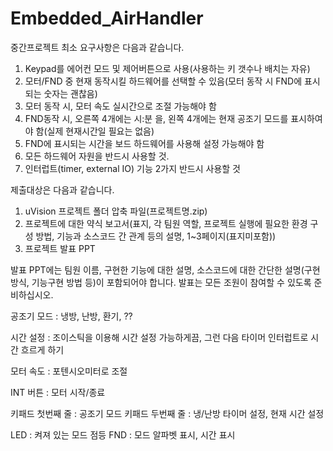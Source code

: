# Embedded_AirHandler

중간프로젝트 최소 요구사항은 다음과 같습니다.
1. Keypad를 에어컨 모드 및 제어버튼으로 사용(사용하는 키 갯수나 배치는 자유)
2. 모터/FND 중 현재 동작시킬 하드웨어를 선택할 수 있음(모터 동작 시 FND에 표시되는 숫자는 괜찮음)
3. 모터 동작 시, 모터 속도 실시간으로 조절 가능해야 함
4. FND동작 시, 오른쪽 4개에는 시:분 을, 왼쪽 4개에는 현재 공조기 모드를 표시하여야 함(실제 현재시간일 필요는 없음)
5. FND에 표시되는 시간을 보드 하드웨어를 사용해 설정 가능해야 함
6. 모든 하드웨어 자원을 반드시 사용할 것.
6. 인터럽트(timer, external IO) 기능 2가지 반드시 사용할 것

제출대상은 다음과 같습니다.
1. uVision 프로젝트 폴더 압축 파일(프로젝트명.zip)
2. 프로젝트에 대한 약식 보고서(표지, 각 팀원 역할, 프로젝트 실행에 필요한 환경 구성 방법, 기능과 소스코드 간 관계 등의 설명, 1~3페이지(표지미포함))
3. 프로젝트 발표 PPT

발표 PPT에는 팀원 이름, 구현한 기능에 대한 설명, 소스코드에 대한 간단한 설명(구현 방식, 기능구현 방법 등)이 포함되어야 합니다. 발표는 모든 조원이 참여할 수 있도록 준비하십시오.

공조기 모드 : 냉방, 난방, 환기, ??

시간 설정 : 조이스틱을 이용해 시간 설정 가능하게끔, 그런 다음 타이머 인터럽트로 시간 흐르게 하기

모터 속도 : 포텐시오미터로 조절

INT 버튼 : 모터 시작/종료

키패드 첫번째 줄 : 공조기 모드
키패드 두번째 줄 : 냉/난방 타이머 설정, 현재 시간 설정

LED : 켜져 있는 모드 점등
FND : 모드 알파벳 표시, 시간 표시
